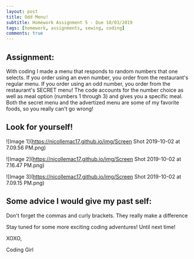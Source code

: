 ```yaml
---
layout: post
title: Odd Menu! 
subtitle: Homework Assignment 5 - Due 10/03/2019
tags: [homework, assignments, sewing, coding]
comments: true
---
```


## Assignment: 
With coding I made a menu that responds to random numbers that one selects. If you order using an even number, you order from the restaurant's regular menu. If you order using an odd number, you order from the restaurant's SECRET menu! The code accounts for the number choice as well as meal option (numbers 1 through 3) and gives you a specific meal. Both the secret menu and the advertized menu are some of my favorite foods, so you really can't go wrong! 

## Look for yourself!

![Image 1](https://nicollemac17.github.io/img/Screen Shot 2019-10-02 at 7.09.56 PM.png)

![Image 2](https://nicollemac17.github.io/img/Screen Shot 2019-10-02 at 7.16.47 PM.png)

![Image 3](https://nicollemac17.github.io/img/Screen Shot 2019-10-02 at 7.09.15 PM.png)

## Some advice I would give my past self:
Don't forget the commas and curly brackets. They really make a difference 

Stay tuned for some more exciting coding adventures! Until next time! 

XOXO, 

Coding Girl



